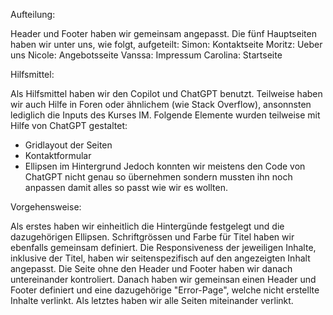 
Aufteilung:

Header und Footer haben wir gemeinsam angepasst.
Die fünf Hauptseiten haben wir unter uns, wie folgt, aufgeteilt:
Simon: Kontaktseite
Moritz: Ueber uns
Nicole: Angebotsseite
Vanssa: Impressum
Carolina: Startseite


Hilfsmittel:

Als Hilfsmittel haben wir den Copilot und ChatGPT benutzt. Teilweise haben wir auch Hilfe in Foren oder ähnlichem (wie Stack Overflow), ansonnsten lediglich die Inputs des Kurses IM.
Folgende Elemente wurden teilweise mit Hilfe von ChatGPT gestaltet:
- Gridlayout der Seiten
- Kontaktformular
- Ellipsen im Hintergrund
Jedoch konnten wir meistens den Code von ChatGPT nicht genau so übernehmen sondern mussten ihn noch anpassen damit alles so passt wie wir es wollten.


Vorgehensweise:

Als erstes haben wir einheitlich die Hintergünde festgelegt und die dazugehörigen Ellipsen. 
Schriftgrössen und Farbe für Titel haben wir ebenfalls gemeinsam definiert.
Die Responsiveness der jeweiligen Inhalte, inklusive der Titel, haben wir seitenspezifisch auf den angezeigten Inhalt angepasst. 
Die Seite ohne den Header und Footer haben wir danach untereinander kontroliert. 
Danach haben wir gemeinsan einen Header und Footer definiert und eine dazugehörige "Error-Page", welche nicht erstellte Inhalte verlinkt. 
Als letztes haben wir alle Seiten miteinander verlinkt.




